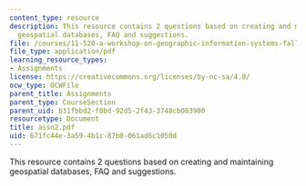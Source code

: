 ```yaml
---
content_type: resource
description: This resource contains 2 questions based on creating and maintaining
  geospatial databases, FAQ and suggestions.
file: /courses/11-520-a-workshop-on-geographic-information-systems-fall-2005/671fc44e3a594b1c87b0061ad6c1050d_assn2.pdf
file_type: application/pdf
learning_resource_types:
- Assignments
license: https://creativecommons.org/licenses/by-nc-sa/4.0/
ocw_type: OCWFile
parent_title: Assignments
parent_type: CourseSection
parent_uid: b31fbbd2-f0bd-92d5-2f43-3748cb083980
resourcetype: Document
title: assn2.pdf
uid: 671fc44e-3a59-4b1c-87b0-061ad6c1050d
---
```

This resource contains 2 questions based on creating and maintaining geospatial databases, FAQ and suggestions.
